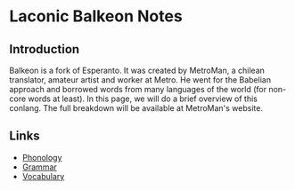 # Laconic Balkeon Notes
## Introduction
Balkeon is a fork of Esperanto. It was created by MetroMan, a chilean translator, amateur artist and worker at Metro. He went for the Babelian approach and borrowed words from many languages of the world (for non-core words at least).
In this page, we will do a brief overview of this conlang. The full breakdown will be available at MetroMan's website.

## Links
- [Phonology](Phonology/index.md)
- [Grammar](Grammar/index.md)
- [Vocabulary](Vocabulary/index.md)